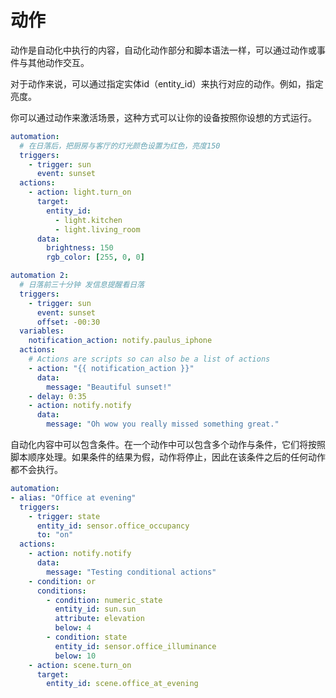 # 动作

动作是自动化中执行的内容，自动化动作部分和脚本语法一样，可以通过动作或事件与其他动作交互。

对于动作来说，可以通过指定实体id（entity_id）来执行对应的动作。例如，指定亮度。

你可以通过动作来激活场景，这种方式可以让你的设备按照你设想的方式运行。

```yml
automation:
  # 在日落后，把厨房与客厅的灯光颜色设置为红色，亮度150
  triggers:
    - trigger: sun
      event: sunset
  actions:
    - action: light.turn_on
      target:
        entity_id:
          - light.kitchen
          - light.living_room
      data:
        brightness: 150
        rgb_color: [255, 0, 0]

automation 2:
  # 日落前三十分钟 发信息提醒看日落
  triggers:
    - trigger: sun
      event: sunset
      offset: -00:30
  variables:
    notification_action: notify.paulus_iphone
  actions:
    # Actions are scripts so can also be a list of actions
    - action: "{{ notification_action }}"
      data:
        message: "Beautiful sunset!"
    - delay: 0:35
    - action: notify.notify
      data:
        message: "Oh wow you really missed something great."
```

自动化内容中可以包含条件。在一个动作中可以包含多个动作与条件，它们将按照脚本顺序处理。如果条件的结果为假，动作将停止，因此在该条件之后的任何动作都不会执行。

```yaml
automation:
- alias: "Office at evening"
  triggers:
    - trigger: state
      entity_id: sensor.office_occupancy
      to: "on"
  actions:
    - action: notify.notify
      data:
        message: "Testing conditional actions"
    - condition: or
      conditions:
        - condition: numeric_state
          entity_id: sun.sun
          attribute: elevation
          below: 4
        - condition: state
          entity_id: sensor.office_illuminance
          below: 10
    - action: scene.turn_on
      target:
        entity_id: scene.office_at_evening
```
